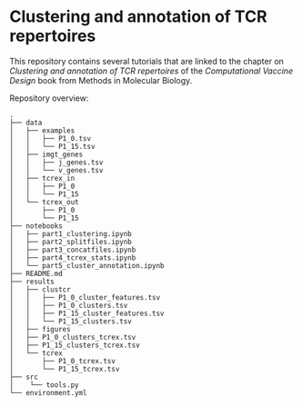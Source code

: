 # Clustering and annotation of TCR repertoires
This repository contains several tutorials that are linked to the chapter on *Clustering and annotation of TCR repertoires* of the *Computational Vaccine Design* book from Methods in Molecular Biology.

Repository overview:

```
.
├── data
│   ├── examples
│   │   ├── P1_0.tsv
│   │   └── P1_15.tsv
│   ├── imgt_genes
│   │   ├── j_genes.tsv
│   │   └── v_genes.tsv
│   ├── tcrex_in
│   │   ├── P1_0
│   │   └── P1_15
│   └── tcrex_out
│       ├── P1_0
│       └── P1_15
├── notebooks
│   ├── part1_clustering.ipynb
│   ├── part2_splitfiles.ipynb
│   ├── part3_concatfiles.ipynb
│   ├── part4_tcrex_stats.ipynb
│   └── part5_cluster_annotation.ipynb
├── README.md
├── results
│   ├── clustcr
│   │   ├── P1_0_cluster_features.tsv
│   │   ├── P1_0_clusters.tsv
│   │   ├── P1_15_cluster_features.tsv
│   │   └── P1_15_clusters.tsv
│   ├── figures
│   ├── P1_0_clusters_tcrex.tsv
│   ├── P1_15_clusters_tcrex.tsv
│   └── tcrex
│       ├── P1_0_tcrex.tsv
│       └── P1_15_tcrex.tsv
├── src
│    └── tools.py
└── environment.yml
```

